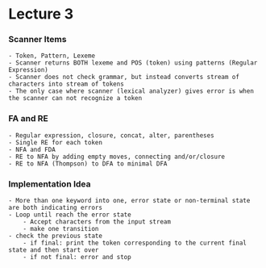 # Lecture 3

### Scanner Items
	- Token, Pattern, Lexeme 
	- Scanner returns BOTH lexeme and POS (token) using patterns (Regular Expression)
	- Scanner does not check grammar, but instead converts stream of characters into stream of tokens 
	- The only case where scanner (lexical analyzer) gives error is when the scanner can not recognize a token 

### FA and RE 
	- Regular expression, closure, concat, alter, parentheses
	- Single RE for each token
	- NFA and FDA
	- RE to NFA by adding empty moves, connecting and/or/closure
	- RE to NFA (Thompson) to DFA to minimal DFA

### Implementation Idea
	- More than one keyword into one, error state or non-terminal state are both indicating errors
	- Loop until reach the error state 
		- Accept characters from the input stream
		- make one transition
	- check the previous state 
		- if final: print the token corresponding to the current final state and then start over 
		- if not final: error and stop

<!-- ### Scanner Types
	- table-driven
	- directed-code (each state is a function in the code)
	- hand-crafted scanner (using buffer to reduce IO operations) -->